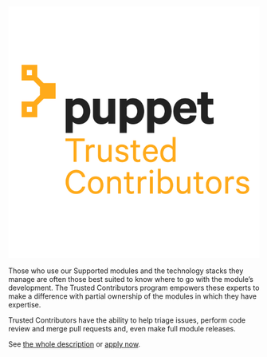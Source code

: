 ![puppet trusted contributor logo](/assets/logo.png)

Those who use our Supported modules and the technology stacks they manage are often those best suited to know where to go with the module’s development.
The Trusted Contributors program empowers these experts to make a difference with partial ownership of the modules in which they have expertise.

Trusted Contributors have the ability to help triage issues, perform code review and merge pull requests and, even make full module releases.

See [the whole description](https://puppet.com/ecosystem/trusted-contributors/) or [apply now](https://pup.pt/tc-apply).
